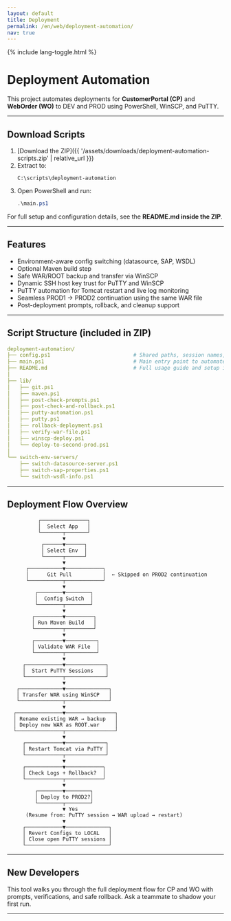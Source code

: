 ```yaml
---
layout: default
title: Deployment
permalink: /en/web/deployment-automation/
nav: true
---
```


{% include lang-toggle.html %}

# Deployment Automation

This project automates deployments for **CustomerPortal (CP)** and **WebOrder (WO)** to DEV and PROD using PowerShell, WinSCP, and PuTTY.

---

## Download Scripts

1. [Download the ZIP]({{ '/assets/downloads/deployment-automation-scripts.zip' | relative_url }})
2. Extract to:
   ```text
   C:\scripts\deployment-automation
   ```
3. Open PowerShell and run:
   ```powershell
   .\main.ps1
   ```

For full setup and configuration details, see the **README.md inside the ZIP**.

---

## Features
- Environment-aware config switching (datasource, SAP, WSDL)
- Optional Maven build step
- Safe WAR/ROOT backup and transfer via WinSCP
- Dynamic SSH host key trust for PuTTY and WinSCP
- PuTTY automation for Tomcat restart and live log monitoring
- Seamless PROD1 → PROD2 continuation using the same WAR file
- Post-deployment prompts, rollback, and cleanup support

---

## Script Structure (included in ZIP)
```yaml
deployment-automation/
├── config.ps1                           # Shared paths, session names, and SSH host keys
├── main.ps1                             # Main entry point to automate full deployment
├── README.md                            # Full usage guide and setup instructions
│
├── lib/
│   ├── git.ps1
│   ├── maven.ps1
│   ├── post-check-prompts.ps1
│   ├── post-check-and-rollback.ps1
│   ├── putty-automation.ps1
│   ├── putty.ps1
│   ├── rollback-deployment.ps1
│   ├── verify-war-file.ps1
│   ├── winscp-deploy.ps1
│   └── deploy-to-second-prod.ps1
│
└── switch-env-servers/
    ├── switch-datasource-server.ps1
    ├── switch-sap-properties.ps1
    └── switch-wsdl-info.ps1
```

---

## Deployment Flow Overview
```
          ┌───────────────┐
          │  Select App   │
          └───────┬───────┘
                  ▼
           ┌──────▼──────┐
           │ Select Env  │
           └──────┬──────┘
                  ▼
      ┌───────────▼────────────┐
      │      Git Pull          │  ← Skipped on PROD2 continuation
      └───────────┬────────────┘
                  ▼
         ┌────────▼────────┐
         │  Config Switch  │
         └────────┬────────┘
                  ▼
        ┌─────────▼─────────┐
        │ Run Maven Build   │
        └─────────┬─────────┘
                  ▼
        ┌─────────▼──────────┐
        │ Validate WAR File  │
        └─────────┬──────────┘
                  ▼
     ┌────────────▼─────────────┐
     │  Start PuTTY Sessions    │
     └────────────┬─────────────┘
                  ▼
   ┌──────────────▼──────────────┐
   │ Transfer WAR using WinSCP   │
   └──────────────┬──────────────┘
                  ▼
  ┌───────────────▼────────────────┐
  │ Rename existing WAR → backup   │
  │ Deploy new WAR as ROOT.war     │
  └───────────────┬────────────────┘
                  ▼
     ┌────────────▼─────────────┐
     │ Restart Tomcat via PuTTY │
     └────────────┬─────────────┘
                  ▼
     ┌────────────▼────────────┐
     │ Check Logs + Rollback?  │
     └────────────┬────────────┘
                  ▼
         ┌────────▼────────┐
         │ Deploy to PROD2?│
         └────────┬────────┘
                  ▼ Yes
      (Resume from: PuTTY session → WAR upload → restart)
                  ▼
     ┌────────────▼──────────────┐
     │ Revert Configs to LOCAL   │
     │ Close open PuTTY sessions │
     └───────────────────────────┘
```

---

## New Developers
This tool walks you through the full deployment flow for CP and WO with prompts, verifications, and safe rollback. Ask a teammate to shadow your first run.

---
